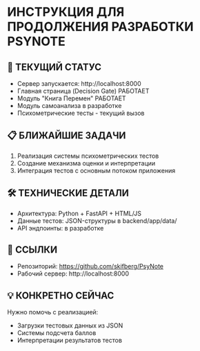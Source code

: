 # ИНСТРУКЦИЯ ДЛЯ ПРОДОЛЖЕНИЯ РАЗРАБОТКИ PSYNOTE

## 🎯 ТЕКУЩИЙ СТАТУС
- Сервер запускается: http://localhost:8000
- Главная страница (Decision Gate) РАБОТАЕТ
- Модуль "Книга Перемен" РАБОТАЕТ
- Модуль самоанализа в разработке
- Психометрические тесты - текущий вызов

## 📋 БЛИЖАЙШИЕ ЗАДАЧИ
1. Реализация системы психометрических тестов
2. Создание механизма оценки и интерпретации
3. Интеграция тестов с основным потоком приложения

## 🛠 ТЕХНИЧЕСКИЕ ДЕТАЛИ
- Архитектура: Python + FastAPI + HTML/JS
- Данные тестов: JSON-структуры в backend/app/data/
- API эндпоинты: в разработке

## 🔗 ССЫЛКИ
- Репозиторий: https://github.com/skifberg/PsyNote
- Рабочий сервер: http://localhost:8000

## 💡 КОНКРЕТНО СЕЙЧАС
Нужно помочь с реализацией:
- Загрузки тестовых данных из JSON
- Системы подсчета баллов
- Интерпретации результатов тестов
